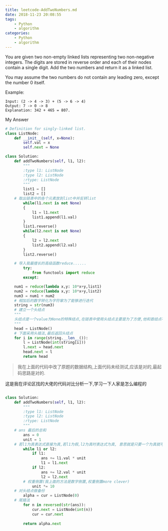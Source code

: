 ```yaml
---
title: leetcode-AddTwoNumbers.md
date: 2018-11-23 20:08:55
tags: 
    - Python
    - algorithm
categories:
    - Python
    - algorithm
---
```

You are given two non-empty linked lists representing two non-negative integers. The digits are stored in reverse order and each of their nodes contain a single digit. Add the two numbers and return it as a linked list.

You may assume the two numbers do not contain any leading zero, except the number 0 itself.

Example:
```
Input: (2 -> 4 -> 3) + (5 -> 6 -> 4)
Output: 7 -> 0 -> 8
Explanation: 342 + 465 = 807.
```
<!-- more -->

My Answer
```Python
# Definition for singly-linked list.
class ListNode:
    def __init__(self, x=None):
        self.val = x
        self.next = None

class Solution:
    def addTwoNumbers(self, l1, l2):
        """
        :type l1: ListNode
        :type l2: ListNode
        :rtype: ListNode
        """
        list1 = []
        list2 = []
	# 取出链表中的各个元素放到list中并反转list
        while(l1.next is not None)
        {
            l1 = l1.next
            list1.append(l1.val)
        }
        list1.reverse()
        while(l2.next is not None)
        {
            l2 = l2.next
            list2.append(l2.val)
        }
        list2.reverse()

	# 导入我最擅长的高级函数reduce......
        try:
            from functools import reduce
        except:

	num1 = reduce(lambda x,y: 10*x+y,list1)
	num2 = reduce(lambda x,y: 10*x+y,list2)
	num3 = num1 + num2 
	# 相加后的数字转化为字符窜为了能够进行迭代
	string = str(num3)
	# 建立一个头结点
	"""
	头结点是一个value为None的特殊结点,在链表中使用头结点主要是为了方便,他和首结点不同,首节点是头结点紧挨着后面的结点,是真正意义上的第一个结点.
	"""
	head = ListNode()
	# 下面采用头插法,最后返回头结点
	for i in range(string.__len__()):
	    l = ListNode(int(string[i]))
	    l.next = head.next 
	    head.next = l
        return head
```

> 我在上面的代码中改了原题的数据结构,上面代码未经测试,应该是对的,最起码思路是对的.


这是我在评论区找的大佬的代码对比分析一下,学习一下人家是怎么编程的
```Python

class Solution:
    def addTwoNumbers(self, l1, l2):
        """
        :type l1: ListNode
        :type l2: ListNode
        :rtype: ListNode
        """
	# ans 最后的总和
        ans = 0
        unit = 1
	# 若l1为真表达式直接为真,若l1为假,l2为真时表达式为真, 意思就是只要一个为真就可以运行下面的循环体.下面的代码主要考虑的是两个链表不一样长的问题.
        while l1 or l2:
            if l1:
                ans += l1.val * unit
                l1 = l1.next
            if l2:
                ans += l2.val * unit
                l2 = l2.next
	    # 权重倒置(我上面的方法是数字倒置,权重倒置more clever)
            unit *= 10
	# 对头结点做备份
        alpha = cur = ListNode(0)
	# 尾插法 
        for n in reversed(str(ans)):
            cur.next = ListNode(int(n))
            cur = cur.next
    
        return alpha.next
```


